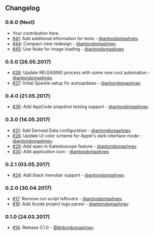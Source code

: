 ## Changelog

### 0.6.0 (Next)

* Your contribution here.
* [#41](https://github.com/Antondomashnev/FBSnapshotsViewer/pull/41): Add additional information for tests - [@antondomashnev](https://github.com/antondomashnev).
* [#44](https://github.com/Antondomashnev/FBSnapshotsViewer/pull/44): Compact view redesign - [@antondomashnev](https://github.com/antondomashnev).
* [#45](https://github.com/Antondomashnev/FBSnapshotsViewer/pull/45): Use Nuke for image loading - [@antondomashnev](https://github.com/antondomashnev).

### 0.5.0 (26.05.2017)

* [#39](https://github.com/Antondomashnev/FBSnapshotsViewer/pull/39): Update RELEASING process with some new cool automation - [@antondomashnev](https://github.com/antondomashnev).
* [#37](https://github.com/Antondomashnev/FBSnapshotsViewer/pull/37): Initial Sparkle setup for autoupdates - [@antondomashnev](https://github.com/antondomashnev).

### 0.4.0 (21.05.2017)

* [#36](https://github.com/Antondomashnev/FBSnapshotsViewer/pull/36): Add AppCode snapshot testing support - [@antondomashnev](https://github.com/antondomashnev).

### 0.3.0 (14.05.2017)

* [#31](https://github.com/Antondomashnev/FBSnapshotsViewer/pull/31): Add Derived Data configuration - [@antondomashnev](https://github.com/antondomashnev).
* [#28](https://github.com/Antondomashnev/FBSnapshotsViewer/pull/28): Update UI color scheme for Apple's dark interface mode - [@antondomashnev](https://github.com/antondomashnev).
* [#29](https://github.com/Antondomashnev/FBSnapshotsViewer/pull/29): Add open in Kaleidoscope feature - [@antondomashnev](https://github.com/antondomashnev).
* [#30](https://github.com/Antondomashnev/FBSnapshotsViewer/pull/30): Add application icon - [@antondomashnev](https://github.com/antondomashnev).

### 0.2.1 (03.05.2017)

* [#24](https://github.com/Antondomashnev/FBSnapshotsViewer/pull/24): Add black menubar support - [@antondomashnev](https://github.com/antondomashnev).

### 0.2.0 (30.04.2017)

* [#17](https://github.com/Antondomashnev/FBSnapshotsViewer/pull/17): Remove run script leftovers - [@antondomashnev](https://github.com/antondomashnev).
* [#16](https://github.com/Antondomashnev/FBSnapshotsViewer/pull/16): Add Xcode project logs parser - [@antondomashnev](https://github.com/antondomashnev).

### 0.1.0 (24.03.2017)

* [#14](https://github.com/Antondomashnev/FBSnapshotsViewer/pull/14): Release 0.1.0 - [@Antondomashnev](https://github.com/Antondomashnev).
